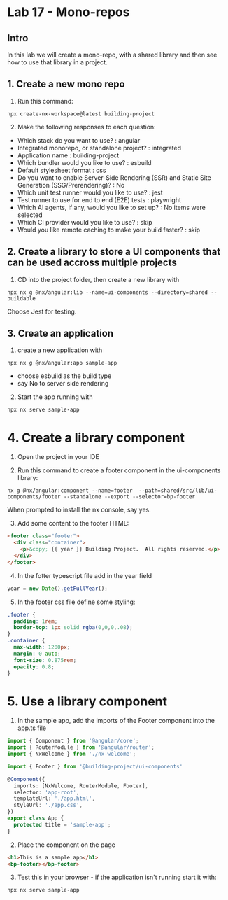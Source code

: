# Lab 17 - Mono-repos

## Intro

In this lab we will create a mono-repo, with a shared library and then see how to use that library in a project.

## 1. Create a new mono repo

1. Run this command:

`
npx create-nx-workspace@latest building-project
`

2. Make the following responses to each question:

- Which stack do you want to use? : angular
- Integrated monorepo, or standalone project? : integrated
- Application name : building-project
- Which bundler would you like to use? : esbuild
- Default stylesheet format : css
- Do you want to enable Server-Side Rendering (SSR) and Static Site Generation (SSG/Prerendering)? : No
- Which unit test runner would you like to use? : jest
- Test runner to use for end to end (E2E) tests : playwright
- Which AI agents, if any, would you like to set up? : No items were selected
- Which CI provider would you like to use? : skip
- Would you like remote caching to make your build faster? : skip

## 2. Create a library to store a UI components that can be used accross multiple projects

1. CD into the project folder, then create a new library with

`
npx nx g @nx/angular:lib --name=ui-components --directory=shared --buildable
`

Choose Jest for testing.

## 3. Create an application

1. create a new application with

`
npx nx g @nx/angular:app sample-app
`

- choose esbuild as the build type
- say No to server side rendering

2. Start the app running with 

`npx nx serve sample-app`

# 4. Create a library component

1. Open the project in your IDE

2. Run this command to create a footer component in the ui-components library:

`
nx g @nx/angular:component --name=footer 
--path=shared/src/lib/ui-components/footer --standalone --export --selector=bp-footer
`

When prompted to install the nx console, say yes.

3. Add some content to the footer HTML:

```html
<footer class="footer">
  <div class="container">
    <p>&copy; {{ year }} Building Project.  All rights reserved.</p>
  </div>
</footer>
```
4. In the fotter typescript file add in the year field

```typescript
year = new Date().getFullYear();
```

5. In the footer css file define some styling:

```css
.footer {
  padding: 1rem;
  border-top: 1px solid rgba(0,0,0,.08);
}
.container {
  max-width: 1200px;
  margin: 0 auto;
  font-size: 0.875rem;
  opacity: 0.8;
}

```

# 5. Use a library component

1. In the sample app, add the imports of the Footer component into the app.ts file

```typescript
import { Component } from '@angular/core';
import { RouterModule } from '@angular/router';
import { NxWelcome } from './nx-welcome';

import { Footer } from '@building-project/ui-components'

@Component({
  imports: [NxWelcome, RouterModule, Footer],
  selector: 'app-root',
  templateUrl: './app.html',
  styleUrl: './app.css',
})
export class App {
  protected title = 'sample-app';
}
```

2. Place the component on the page 

```html
<h1>This is a sample app</h1>
<bp-footer></bp-footer> 
```

3. Test this in your browser - if the application isn't running start it with:

`
npx nx serve sample-app
`
